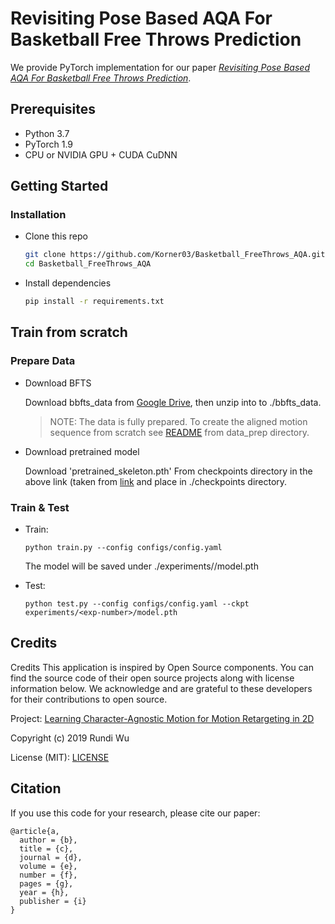 # Revisiting Pose Based AQA For Basketball Free Throws Prediction

We provide PyTorch implementation for our paper [_Revisiting Pose Based AQA For Basketball Free Throws Prediction_](https://github.com/Korner03/Basketball_FreeThrows_AQA).

## Prerequisites

- Python 3.7
- PyTorch 1.9
- CPU or NVIDIA GPU + CUDA CuDNN

## Getting Started

### Installation

- Clone this repo

  ```bash
  git clone https://github.com/Korner03/Basketball_FreeThrows_AQA.git
  cd Basketball_FreeThrows_AQA
  ```

- Install dependencies

  ```bash
  pip install -r requirements.txt
  ```

## Train from scratch

### Prepare Data

- Download BFTS

  Download bbfts_data from [Google Drive](https://drive.google.com/drive/folders/169b13uVy3mr-gs9WitMJ9fPdA82PzgSx?usp=sharing), then unzip into to ./bbfts_data.

  > NOTE: The data is fully prepared. To create the aligned motion sequence from scratch see [README](.data_prep/README.md) from data_prep directory.

- Download pretrained model

  Download 'pretrained_skeleton.pth' From checkpoints directory in the above link (taken from [link](https://github.com/ChrisWu1997/2D-Motion-Retargeting/tree/master/model) and place in ./checkpoints directory.

### Train & Test

- Train:

  ```
  python train.py --config configs/config.yaml
  ```

  The model will be saved under ./experiments/<exp-number>/model.pth

- Test:

  ```
  python test.py --config configs/config.yaml --ckpt experiments/<exp-number>/model.pth
  ```

## Credits

Credits
This application is inspired by Open Source components. You can find the source code of their open source projects along with license information below. We acknowledge and are grateful to these developers for their contributions to open source.

Project: [Learning Character-Agnostic Motion for Motion Retargeting in 2D](https://github.com/ChrisWu1997/2D-Motion-Retargeting)

Copyright (c) 2019 Rundi Wu

License (MIT): [LICENSE](https://github.com/ChrisWu1997/2D-Motion-Retargeting/blob/master/LICENSE)


## Citation
If you use this code for your research, please cite our paper:
```
@article{a,
  author = {b},
  title = {c},
  journal = {d},
  volume = {e},
  number = {f},
  pages = {g},
  year = {h},
  publisher = {i}
}

```